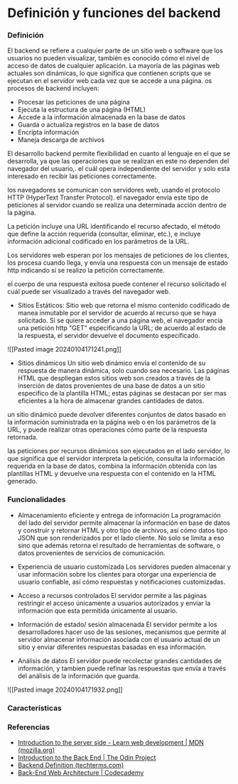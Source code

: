 # Definición y funciones del backend

### Definición

El backend se refiere a cualquier parte de un sitio web o software que los usuarios no pueden visualizar, también es conocido cómo el nivel de acceso de datos de cualquier aplicación.
La mayoría de las páginas web actuales son dinámicas, lo que significa que contienen scripts que se ejecutan en el servidor web cada vez que se accede a una página.
os procesos de backend incluyen:

- Procesar las peticiones de una página
- Ejecuta la estructura de una página (HTML)
- Accede a la información almacenada en la base de datos
- Guarda o actualiza registros en la base de datos
- Encripta información
- Maneja descarga de archivos

El desarrollo backend permite flexibilidad en cuanto al lenguaje en el que se desarrolla, ya que las operaciones que se realizan en este no dependen del navegador del usuario,. el cuál opera independiente del servidor y solo esta interesado en recibir las peticiones correctamente.

los navegadores se comunican con servidores web, usando el protocolo HTTP (HyperText Transfer Protocol). el navegador envía este tipo de peticiones al servidor cuando se realiza una  determinada acción dentro de la página.

La petición incluye una URL identificando el recurso afectado, el método que define la acción requerida (consultar, eliminar, etc.), e incluye información adicional codificado en los parámetros de la URL.

Los servidores web esperan por los mensajes de peticiones de los clientes, los procesa cuando llega, y envía una respuesta con un mensaje de estado http indicando si se realizo la petición correctamente.

el cuerpo de una respuesta exitosa puede contener el recurso solicitado el cuál  puede ser visualizado a través del navegador web.

- Sitios Estáticos: 
Sitio web que retorna el mismo contenido codificado de manea inmutable por el servidor de acuerdo al recurso que se haya solicitado. Si se quiere acceder  a una página web, el navegador encía una petición http "GET" especificando la URL; de acuerdo al estado de la respuesta, el servidor devuelve el documento especificado. 

![[Pasted image 20240104171241.png]]
- Sitios dinámicos
Un sitio web dinámico envía el contenido de su respuesta de manera dinámica, solo cuando sea necesario. Las páginas HTML que despliegan estos sitios web son creados a través de la inserción de datos provenientes de una base de datos a un sitio especifico de la plantilla HTML; estas páginas se destacan por ser mas eficientes a la hora de almacenar grandes cantidades de datos.

un sitio dinámico puede devolver diferentes conjuntos de datos basado en la información suministrada en la página web o en los parámetros de la URL, y puede realizar otras operaciones cómo parte de la respuesta retornada.

las peticiones por recursos dinámicos son ejecutados en el lado servidor, lo que significa que el servidor interpreta la petición, consulta la información requerida en la base de datos, combina la información obtenida con las plantillas HTML y devuelve una respuesta con el contenido en la HTML generado.

###  Funcionalidades

- Almacenamiento eficiente y entrega de información
La programación del lado del servidor permite almacenar la información en base de datos y construir  y retornar HTML y otro tipo de archivos, así cómo datos tipo JSON que son renderizados por el lado cliente.
No solo se limita a eso sino que además retorna el resultado de herramientas de software, o datos provenientes de servicios de comunicación.

- Experiencia de usuario customizada
Los servidores pueden almacenar y usar información sobre los clientes para otorgar una experiencia de usuario confiable, así cómo respuestas y notificaciones customizadas.

- Acceso a recursos controlados
El servidor permite a las páginas restringir el acceso únicamente a usuarios autorizados y enviar la información que esta permitida únicamente al usuario.


- Información de estado/ sesión almacenada
El servidor permite a los desarrolladores hacer uso de las sesiones, mecanismos que permite al servidor almacenar información asociada con el usuario actual de un sitio y enviar diferentes respuestas  basadas en esa información.

- Análisis  de datos
El servidor puede recolectar grandes cantidades de información, y tambien puede refinar las respuestas que envía a través del análisis de la información que guarda.

![[Pasted image 20240104171932.png]]
### Características


### Referencias
- [Introduction to the server side - Learn web development | MDN (mozilla.org)](https://developer.mozilla.org/en-US/docs/Learn/Server-side/First_steps/Introduction)
- [Introduction to the Back End | The Odin Project](https://www.theodinproject.com/lessons/nodejs-introduction-to-the-back-end)
- [Backend Definition (techterms.com)](https://techterms.com/definition/backend)
- [Back-End Web Architecture | Codecademy](https://www.codecademy.com/article/back-end-architecture)

